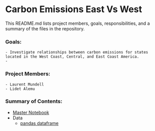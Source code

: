 # Carbon Emissions East Vs West

This README.md lists project members, goals, responsibilities, and a summary of the files in the repository.

### Goals: 
    - Investigate relationships between carbon emissions for states located in the West Coast, Central, and East Coast America.
    - 
### Project Members: 
    - Laurent Mundell
    - Lidet Alemu
### Summary of Contents:  
   - [Master Notebook](https://github.com/LaurentStar/MOD3_Project/blob/laurent/master.ipynb)
   - Data
        - [pandas dataframe](https://github.com/LaurentStar/MOD3_Project/blob/master/dataframe_pickle)
    

